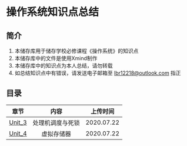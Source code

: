 # 操作系统知识点总结

## 简介

1. 本储存库用于储存学校必修课程《操作系统》的知识点
2. 本储存库中的文件是使用Xmind制作
3. 本储存库中的知识点为本人总结，请勿转载
4. 如总结知识点中有错误，请发送电子邮箱至 lbr12218@outlook.com 指正

## 目录

|  章节  |       内容       |  上传时间  |
| :----: | :--------------: | :--------: |
| <a href="https://github.com/12218/OS/tree/master/Unit_3">Unit_3</a> | 处理机调度与死锁 | 2020.07.22 |
| <a href="https://github.com/12218/OS/tree/master/Unit_4">Unit_4</a> |    虚拟存储器    | 2020.07.22 |

